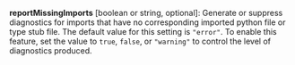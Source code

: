  <a name="reportMissingImports"></a> **reportMissingImports** [boolean or string, optional]: Generate or suppress diagnostics for imports that have no corresponding imported python file or type stub file. The default value for this setting is `"error"`.
To enable this feature, set the value to `true`, `false`, or `"warning"` to control the level of diagnostics produced.